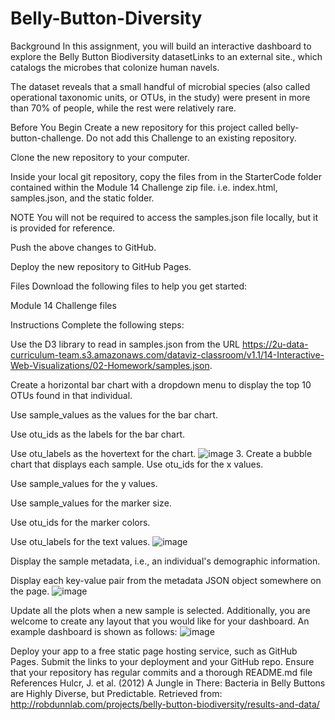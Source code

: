 # Belly-Button-Diversity
Background
In this assignment, you will build an interactive dashboard to explore the Belly Button Biodiversity datasetLinks to an external site., which catalogs the microbes that colonize human navels.

The dataset reveals that a small handful of microbial species (also called operational taxonomic units, or OTUs, in the study) were present in more than 70% of people, while the rest were relatively rare.

Before You Begin
Create a new repository for this project called belly-button-challenge. Do not add this Challenge to an existing repository.

Clone the new repository to your computer.

Inside your local git repository, copy the files from in the StarterCode folder contained within the Module 14 Challenge zip file. i.e. index.html, samples.json, and the static folder.

NOTE
You will not be required to access the samples.json file locally, but it is provided for reference.

Push the above changes to GitHub.

Deploy the new repository to GitHub Pages.

Files
Download the following files to help you get started:

Module 14 Challenge files

Instructions
Complete the following steps:

Use the D3 library to read in samples.json from the URL https://2u-data-curriculum-team.s3.amazonaws.com/dataviz-classroom/v1.1/14-Interactive-Web-Visualizations/02-Homework/samples.json.

Create a horizontal bar chart with a dropdown menu to display the top 10 OTUs found in that individual.

Use sample_values as the values for the bar chart.

Use otu_ids as the labels for the bar chart.

Use otu_labels as the hovertext for the chart.
![image](https://user-images.githubusercontent.com/104722723/197553970-5357290a-7c12-41ca-a95b-b237ed042899.png)
3. Create a bubble chart that displays each sample.
Use otu_ids for the x values.

Use sample_values for the y values.

Use sample_values for the marker size.

Use otu_ids for the marker colors.

Use otu_labels for the text values.
![image](https://user-images.githubusercontent.com/104722723/197554260-92e4df57-2f93-4513-91f0-0e2f9c489a86.png)


Display the sample metadata, i.e., an individual's demographic information.

Display each key-value pair from the metadata JSON object somewhere on the page.
![image](https://user-images.githubusercontent.com/104722723/197554394-340ec127-5906-4e2e-910f-a80420ff3a4f.png)

Update all the plots when a new sample is selected. Additionally, you are welcome to create any layout that you would like for your dashboard. An example dashboard is shown as follows:
![image](https://user-images.githubusercontent.com/104722723/197554592-574e27a2-0f59-4b52-802f-022bc930538a.png)

Deploy your app to a free static page hosting service, such as GitHub Pages. Submit the links to your deployment and your GitHub repo. Ensure that your repository has regular commits and a thorough README.md file
References
Hulcr, J. et al. (2012) A Jungle in There: Bacteria in Belly Buttons are Highly Diverse, but Predictable. Retrieved from:
http://robdunnlab.com/projects/belly-button-biodiversity/results-and-data/


